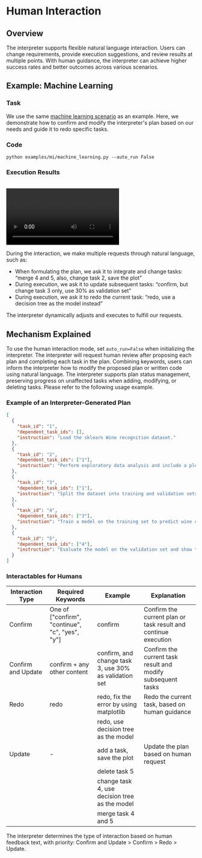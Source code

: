 # Human Interaction

## Overview

The interpreter supports flexible natural language interaction. Users can change requirements, provide execution suggestions, and review results at multiple points. With human guidance, the interpreter can achieve higher success rates and better outcomes across various scenarios.

## Example: Machine Learning

### Task

We use the same [machine learning scenario](./machine_learning.md) as an example. Here, we demonstrate how to confirm and modify the interpreter's plan based on our needs and guide it to redo specific tasks.

### Code

```
python examples/mi/machine_learning.py --auto_run False
```

### Execution Results

<br>
<video controls>
  <source src="/image/guide/use_cases/interpreter/human_interaction.mp4" type="video/mp4">
</video>

During the interaction, we make multiple requests through natural language, such as:

- When formulating the plan, we ask it to integrate and change tasks: “merge 4 and 5, also, change task 2, save the plot”
- During execution, we ask it to update subsequent tasks: “confirm, but change task 3 only, use 30% as validation set”
- During execution, we ask it to redo the current task: “redo, use a decision tree as the model instead”

The interpreter dynamically adjusts and executes to fulfill our requests.

## Mechanism Explained

To use the human interaction mode, set `auto_run=False` when initializing the interpreter. The interpreter will request human review after proposing each plan and completing each task in the plan. Combining keywords, users can inform the interpreter how to modify the proposed plan or written code using natural language. The interpreter supports plan status management, preserving progress on unaffected tasks when adding, modifying, or deleting tasks. Please refer to the following usage example.

### Example of an Interpreter-Generated Plan

```json
[
  {
    "task_id": "1",
    "dependent_task_ids": [],
    "instruction": "Load the sklearn Wine recognition dataset."
  },
  {
    "task_id": "2",
    "dependent_task_ids": ["1"],
    "instruction": "Perform exploratory data analysis and include a plot of the dataset features."
  },
  {
    "task_id": "3",
    "dependent_task_ids": ["1"],
    "instruction": "Split the dataset into training and validation sets with a 20% validation split."
  },
  {
    "task_id": "4",
    "dependent_task_ids": ["3"],
    "instruction": "Train a model on the training set to predict wine class."
  },
  {
    "task_id": "5",
    "dependent_task_ids": ["4"],
    "instruction": "Evaluate the model on the validation set and show the validation accuracy."
  }
]
```

### Interactables for Humans

| Interaction Type   | Required Keywords                               | Example                                               | Explanation                                                    |
| ------------------ | ----------------------------------------------- | ----------------------------------------------------- | -------------------------------------------------------------- |
| Confirm            | One of ["confirm", "continue", "c", "yes", "y"] | confirm                                               | Confirm the current plan or task result and continue execution |
| Confirm and Update | confirm + any other content                     | confirm, and change task 3, use 30% as validation set | Confirm the current task result and modify subsequent tasks    |
| Redo               | redo                                            | redo, fix the error by using matplotlib               | Redo the current task, based on human guidance                 |
|                    |                                                 | redo, use decision tree as the model                  |                                                                |
| Update             | -                                               | add a task, save the plot                             | Update the plan based on human request                         |
|                    |                                                 | delete task 5                                         |                                                                |
|                    |                                                 | change task 4, use decision tree as the model         |                                                                |
|                    |                                                 | merge task 4 and 5                                    |                                                                |

The interpreter determines the type of interaction based on human feedback text, with priority: Confirm and Update > Confirm > Redo > Update.
